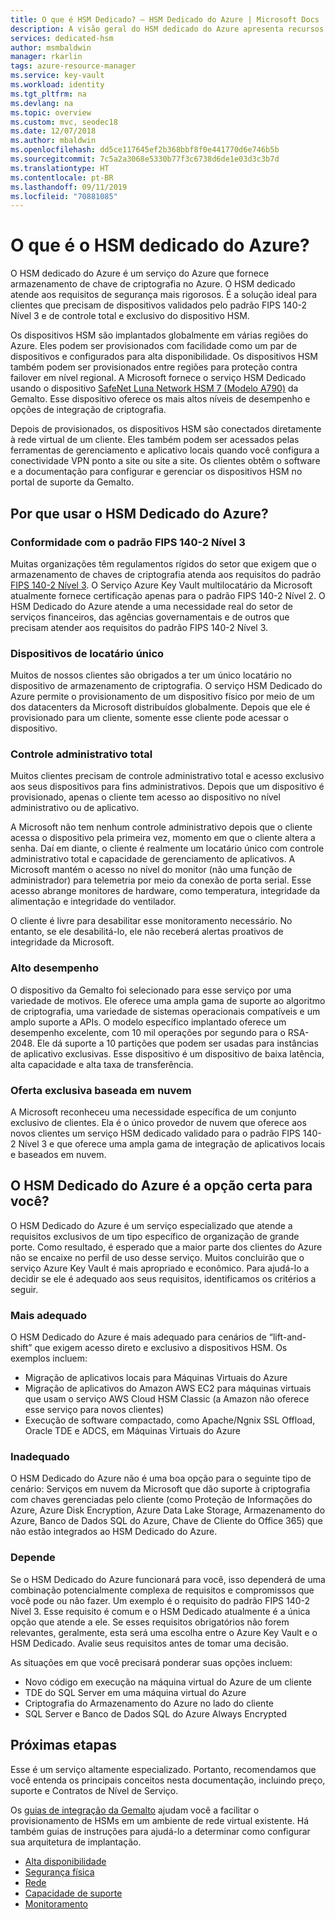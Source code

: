 ```yaml
---
title: O que é HSM Dedicado? – HSM Dedicado do Azure | Microsoft Docs
description: A visão geral do HSM dedicado do Azure apresenta recursos de armazenamento de chaves no Azure que atendem à certificação FIPS 140-2 Nível 3
services: dedicated-hsm
author: msmbaldwin
manager: rkarlin
tags: azure-resource-manager
ms.service: key-vault
ms.workload: identity
ms.tgt_pltfrm: na
ms.devlang: na
ms.topic: overview
ms.custom: mvc, seodec18
ms.date: 12/07/2018
ms.author: mbaldwin
ms.openlocfilehash: dd5ce117645ef2b368bbf8f0e441770d6e746b5b
ms.sourcegitcommit: 7c5a2a3068e5330b77f3c6738d6de1e03d3c3b7d
ms.translationtype: HT
ms.contentlocale: pt-BR
ms.lasthandoff: 09/11/2019
ms.locfileid: "70881085"
---
```

# <a name="what-is-azure-dedicated-hsm"></a>O que é o HSM dedicado do Azure?

O HSM dedicado do Azure é um serviço do Azure que fornece armazenamento de chave de criptografia no Azure. O HSM dedicado atende aos requisitos de segurança mais rigorosos. É a solução ideal para clientes que precisam de dispositivos validados pelo padrão FIPS 140-2 Nível 3 e de controle total e exclusivo do dispositivo HSM. 

 Os dispositivos HSM são implantados globalmente em várias regiões do Azure. Eles podem ser provisionados com facilidade como um par de dispositivos e configurados para alta disponibilidade. Os dispositivos HSM também podem ser provisionados entre regiões para proteção contra failover em nível regional. A Microsoft fornece o serviço HSM Dedicado usando o dispositivo [SafeNet Luna Network HSM 7 (Modelo A790)](https://safenet.gemalto.com/data-encryption/hardware-security-modules-hsms/safenet-network-hsm/) da Gemalto. Esse dispositivo oferece os mais altos níveis de desempenho e opções de integração de criptografia. 

Depois de provisionados, os dispositivos HSM são conectados diretamente à rede virtual de um cliente. Eles também podem ser acessados pelas ferramentas de gerenciamento e aplicativo locais quando você configura a conectividade VPN ponto a site ou site a site. Os clientes obtêm o software e a documentação para configurar e gerenciar os dispositivos HSM no portal de suporte da Gemalto.

## <a name="why-use-azure-dedicated-hsm"></a>Por que usar o HSM Dedicado do Azure?

### <a name="fips-140-2-level-3-compliance"></a>Conformidade com o padrão FIPS 140-2 Nível 3

Muitas organizações têm regulamentos rígidos do setor que exigem que o armazenamento de chaves de criptografia atenda aos requisitos do padrão [FIPS 140-2 Nível 3](https://csrc.nist.gov/publications/detail/fips/140/2/final). O Serviço Azure Key Vault multilocatário da Microsoft atualmente fornece certificação apenas para o padrão FIPS 140-2 Nível 2. O HSM Dedicado do Azure atende a uma necessidade real do setor de serviços financeiros, das agências governamentais e de outros que precisam atender aos requisitos do padrão FIPS 140-2 Nível 3.

### <a name="single-tenant-devices"></a>Dispositivos de locatário único

Muitos de nossos clientes são obrigados a ter um único locatário no dispositivo de armazenamento de criptografia. O serviço HSM Dedicado do Azure permite o provisionamento de um dispositivo físico por meio de um dos datacenters da Microsoft distribuídos globalmente. Depois que ele é provisionado para um cliente, somente esse cliente pode acessar o dispositivo.

### <a name="full-administrative-control"></a>Controle administrativo total

Muitos clientes precisam de controle administrativo total e acesso exclusivo aos seus dispositivos para fins administrativos. Depois que um dispositivo é provisionado, apenas o cliente tem acesso ao dispositivo no nível administrativo ou de aplicativo.

 A Microsoft não tem nenhum controle administrativo depois que o cliente acessa o dispositivo pela primeira vez, momento em que o cliente altera a senha. Daí em diante, o cliente é realmente um locatário único com controle administrativo total e capacidade de gerenciamento de aplicativos. A Microsoft mantém o acesso no nível do monitor (não uma função de administrador) para telemetria por meio da conexão de porta serial. Esse acesso abrange monitores de hardware, como temperatura, integridade da alimentação e integridade do ventilador. 
 
 O cliente é livre para desabilitar esse monitoramento necessário. No entanto, se ele desabilitá-lo, ele não receberá alertas proativos de integridade da Microsoft.

### <a name="high-performance"></a>Alto desempenho

O dispositivo da Gemalto foi selecionado para esse serviço por uma variedade de motivos. Ele oferece uma ampla gama de suporte ao algoritmo de criptografia, uma variedade de sistemas operacionais compatíveis e um amplo suporte a APIs. O modelo específico implantado oferece um desempenho excelente, com 10 mil operações por segundo para o RSA-2048. Ele dá suporte a 10 partições que podem ser usadas para instâncias de aplicativo exclusivas. Esse dispositivo é um dispositivo de baixa latência, alta capacidade e alta taxa de transferência.

### <a name="unique-cloud-based-offering"></a>Oferta exclusiva baseada em nuvem

A Microsoft reconheceu uma necessidade específica de um conjunto exclusivo de clientes. Ela é o único provedor de nuvem que oferece aos novos clientes um serviço HSM dedicado validado para o padrão FIPS 140-2 Nível 3 e que oferece uma ampla gama de integração de aplicativos locais e baseados em nuvem.

## <a name="is-azure-dedicated-hsm-right-for-you"></a>O HSM Dedicado do Azure é a opção certa para você?

O HSM Dedicado do Azure é um serviço especializado que atende a requisitos exclusivos de um tipo específico de organização de grande porte. Como resultado, é esperado que a maior parte dos clientes do Azure não se encaixe no perfil de uso desse serviço. Muitos concluirão que o serviço Azure Key Vault é mais apropriado e econômico. Para ajudá-lo a decidir se ele é adequado aos seus requisitos, identificamos os critérios a seguir.

### <a name="best-fit"></a>Mais adequado

O HSM Dedicado do Azure é mais adequado para cenários de “lift-and-shift” que exigem acesso direto e exclusivo a dispositivos HSM. Os exemplos incluem:

- Migração de aplicativos locais para Máquinas Virtuais do Azure
- Migração de aplicativos do Amazon AWS EC2 para máquinas virtuais que usam o serviço AWS Cloud HSM Classic (a Amazon não oferece esse serviço para novos clientes)
- Execução de software compactado, como Apache/Ngnix SSL Offload, Oracle TDE e ADCS, em Máquinas Virtuais do Azure 

### <a name="not-a-fit"></a>Inadequado

O HSM Dedicado do Azure não é uma boa opção para o seguinte tipo de cenário: Serviços em nuvem da Microsoft que dão suporte à criptografia com chaves gerenciadas pelo cliente (como Proteção de Informações do Azure, Azure Disk Encryption, Azure Data Lake Storage, Armazenamento do Azure, Banco de Dados SQL do Azure, Chave de Cliente do Office 365) que não estão integrados ao HSM Dedicado do Azure.

### <a name="it-depends"></a>Depende

Se o HSM Dedicado do Azure funcionará para você, isso dependerá de uma combinação potencialmente complexa de requisitos e compromissos que você pode ou não fazer. Um exemplo é o requisito do padrão FIPS 140-2 Nível 3. Esse requisito é comum e o HSM Dedicado atualmente é a única opção que atende a ele. Se esses requisitos obrigatórios não forem relevantes, geralmente, esta será uma escolha entre o Azure Key Vault e o HSM Dedicado. Avalie seus requisitos antes de tomar uma decisão.

As situações em que você precisará ponderar suas opções incluem: 

- Novo código em execução na máquina virtual do Azure de um cliente
- TDE do SQL Server em uma máquina virtual do Azure
- Criptografia do Armazenamento do Azure no lado do cliente
- SQL Server e Banco de Dados SQL do Azure Always Encrypted

## <a name="next-steps"></a>Próximas etapas

Esse é um serviço altamente especializado. Portanto, recomendamos que você entenda os principais conceitos nesta documentação, incluindo preço, suporte e Contratos de Nível de Serviço. 

Os [guias de integração da Gemalto](https://safenet.gemalto.com/partners/microsoft/) ajudam você a facilitar o provisionamento de HSMs em um ambiente de rede virtual existente. Há também guias de instruções para ajudá-lo a determinar como configurar sua arquitetura de implantação.

* [Alta disponibilidade](high-availability.md)
* [Segurança física](physical-security.md)
* [Rede](networking.md)
* [Capacidade de suporte](supportability.md)
* [Monitoramento](monitoring.md)
